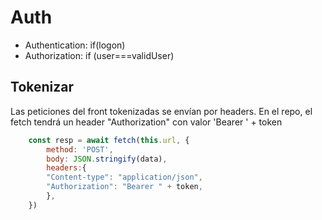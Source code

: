 # Auth

- Authentication: if(logon)
- Authorization: if (user===validUser)

## Tokenizar

Las peticiones del front tokenizadas se envían por headers. En el repo, el fetch tendrá un header "Authorization" con valor 'Bearer ' + token

```javascript
    const resp = await fetch(this.url, {
        method: 'POST',
        body: JSON.stringify(data),
        headers:{
        "Content-type": "application/json",
        "Authorization": "Bearer " + token,
        },
    })
```

